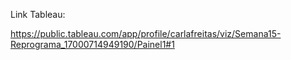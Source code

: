 Link Tableau: 

https://public.tableau.com/app/profile/carlafreitas/viz/Semana15-Reprograma_17000714949190/Painel1#1